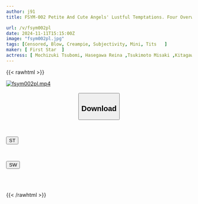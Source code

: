 ```yaml
---
author: j91
title: FSYM-002 Petite And Cute Angels' Lustful Temptations. Four Overwhelmingly Cute Angels And A Subjective Blowjob Session! 2 SEX, 4 Blowjobs, 2 Creampies, A Total Of 6 Ejaculations

url: /v/fsym002pl
date: 2024-11-11T15:15:00Z
image: "fsym002pl.jpg"
tags: [Censored, Blow, Creampie, Subjectivity, Mini, Tits	]
maker: [ First Star  ]
actress: [ Mochizuki Tsubomi, Hasegawa Reina ,Tsukimoto Misaki ,Kitagawa Maho ]
---
```



{{< rawhtml >}}

<div class="video" data-videoid="W81a02XqRdCRrm">
    <a href="javascript:;">
        <img src="/v/fsym002pl/fsym002pl.jpg" width="WIDTH" height="HEIGHT" alt="fsym002pl.mp4" loading="lazy">
    </a>
</div>

<script type="text/javascript" src="https://j91.asia/asset/on-demand-st.js"></script>

<br>
  <link rel="stylesheet" href="https://j91.asia/asset/bs5.css">
  
  <center>
  <button class="btn btn-primary" type="button" data-bs-toggle="collapse" data-bs-target=".multi-collapse" aria-expanded="false" aria-controls="multiCollapseExample1 multiCollapseExample2"><h2>Download</h2></button></center>
</p>
<div class="row">
  <div class="col">
    <div class="collapse multi-collapse" id="multiCollapseExample1">
      <div class="card card-body">
	      	      <br>
<div class="buttons">  
<p><a href="/v/fsym002pl/st.html" target="_blank"><button class="btn-hover color-3"><i class="fa fa-download"></i> ST</button></a></p></div>
    </div>
  </div>
</div>
  <div class="col">
    <div class="collapse multi-collapse" id="multiCollapseExample2">
      <div class="card card-body">
	      <br>
<div class="buttons">
<p><a href="/v/fsym002pl/sw.html" target="_blank"><button class="btn-hover color-2"><i class="fa fa-download"></i> SW</button></a></p></div>
<br><br>
      </div>
    </div>
  </div>
</div>

{{< /rawhtml >}}